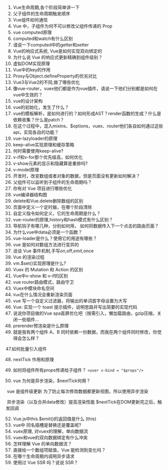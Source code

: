 1. Vue生命周期,各个阶段简单讲一下
2. 父子组件的生命周期触发顺序
3. Vue组件如何通信
4. Vue 中，子组件为何不可以修改父组件传递的 Prop
5. vue computed原理
6. computed和watch有什么区别
7. 请说一下computed中的getter和setter
8. Vue的响应式系统, Vue是如何实现双向绑定的
9. 为什么说 Vue 的响应式更新精确到组件级别？
10. 虚拟DOM实现原理
11. Vue中的key的作用
12. Proxy与Object.defineProperty的优劣对比
13. Vue3与Vue2的不同,做了哪些优化
14. 像vue-router，vuex他们都是作为vue插件，请说一下他们分别都是如何在vue中生效的？
15. vue的设计架构
16. vue的初始化，发生了什么？
17. vue的模板解析，是如何进行的？如何形成AST？render函数的生成？什么是依赖收集？什么是patch？
18. 在这个过程中，混入mixins、$options，vuex、router他们各自如何通过这些api，实现各自的功能？
19. vue-lazyloader的原理
22. keep-alive实现原理和缓存策略
23. 何时需要使用keep-alive?
24. v-if和v-for那个优先级高，如何优化
25. v-show元素的显示和隐藏算是重排吗?
26. v-model原理
27. 开发时，改变数组或者对象的数据，但是页面没有更新如何解决？
28. 父组件可以监听到子组件的生命周期吗？
29. 你有对 Vue 项目进行哪些优化
30. vue编译器结构图
31. delete和Vue.delete删除数组的区别
32. 页面中定义一个定时器，在哪个阶段清除
33. 自定义指令如何定义，它的生命周期是什么？
34. vue-router的原理,history和hash模式有什么区别？
35. 导航钩子有哪几种，分别如何用， 如何将数据传入下一个点击的路由页面？
36. 为什么vue中data必须是一个函数？
37. vue-loader是什么？使用它的用途有哪些？
38. vue 是如何对数组方法进行变异的
39. 谈谈 Vue 事件机制,手写$on,$off,$emit,$once
40. Vue 的渲染过程
41. vm.$set()实现原理是什么?
42. Vuex 的 Mutation 和 Action 的区别
43. Vue中v-show 和 v-if的区别
44. vue router路由模式，路由守卫
45. Vuex中模块命名空间
46. `Vue`在什么情况会重新渲染页面
47. vue 写一个自定义过滤器，将输出的单词首字母设置为大写
48. Vue: 实现一个 toast 提示插件，说明思路并写出简要的实现代码
49. 说说你项目做的Vue spa首屏优化吧（按需引入，懒加载路由，gzip压缩，关闭一些插件...
50. prerender预渲染是什么原理
51. 就是我有两个组件 A、B 同时依赖一份数据，而我在两个组件同时修改，你觉得会怎么样？

47.如何批量引入组件

48. nextTick 作用和原理

50. 如何将组件所有props传递给子组件？   `<user v-bind = "$props"/>`
51. vue 为何是异步渲染，$nextTick何用？

​      vue 是组件级更新 为了防止每次修改数据都更新视图，所以使用异步渲染

​     异步渲染（以及合并data修改）提高渲染性能
​     $nextTick在DOM更新完之后，触发回调



52. Vue.js中this.$emit()的返回值是什么 (this)
53. vue中 同名插槽是替换还是覆盖呢?
54. vuex原理, 对vuex的理解，单向数据流
55. vuex和vue的双向数据绑定有什么冲突
56. 怎样理解 Vue 的单向数据流？
57. 直接给一个数组项赋值，Vue 能检测到变化吗？
58. 在哪个生命周期内调用异步请求
59. 使用过 Vue SSR 吗？说说 SSR？


